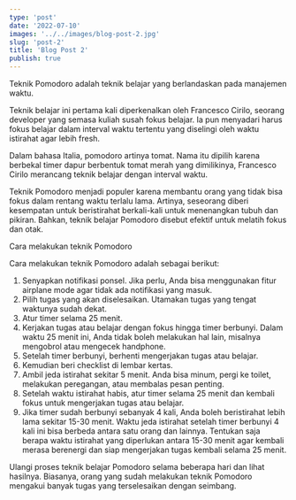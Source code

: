 ```yaml
---
type: 'post'
date: '2022-07-10'
images: '../../images/blog-post-2.jpg'
slug: 'post-2'
title: 'Blog Post 2'
publish: true
---
```


Teknik Pomodoro adalah teknik belajar yang berlandaskan pada manajemen waktu.

Teknik belajar ini pertama kali diperkenalkan oleh Francesco Cirilo, seorang developer yang semasa kuliah susah fokus belajar. Ia pun menyadari harus fokus belajar dalam interval waktu tertentu yang diselingi oleh waktu istirahat agar lebih fresh.

Dalam bahasa Italia, pomodoro artinya tomat. Nama itu dipilih karena berbekal timer dapur berbentuk tomat merah yang dimilikinya, Francesco Cirilo merancang teknik belajar dengan interval waktu.

Teknik Pomodoro menjadi populer karena membantu orang yang tidak bisa fokus dalam rentang waktu terlalu lama. Artinya, seseorang diberi kesempatan untuk beristirahat berkali-kali untuk menenangkan tubuh dan pikiran. Bahkan, teknik belajar Pomodoro disebut efektif untuk melatih fokus dan otak.

Cara melakukan teknik Pomodoro

Cara melakukan teknik Pomodoro adalah sebagai berikut:

1. Senyapkan notifikasi ponsel. Jika perlu, Anda bisa menggunakan fitur airplane mode agar tidak ada notifikasi yang masuk.
2. Pilih tugas yang akan diselesaikan. Utamakan tugas yang tengat waktunya sudah dekat.
3. Atur timer selama 25 menit.
4. Kerjakan tugas atau belajar dengan fokus hingga timer berbunyi. Dalam waktu 25 menit ini, Anda tidak boleh melakukan hal lain, misalnya mengobrol atau mengecek handphone.
5. Setelah timer berbunyi, berhenti mengerjakan tugas atau belajar.
6. Kemudian beri checklist di lembar kertas. 
7. Ambil jeda istirahat sekitar 5 menit. Anda bisa minum, pergi ke toilet, melakukan peregangan, atau membalas pesan penting.
8. Setelah waktu istirahat habis, atur timer selama 25 menit dan kembali fokus untuk mengerjakan tugas atau belajar.
9. Jika timer sudah berbunyi sebanyak 4 kali, Anda boleh beristirahat lebih lama sekitar 15-30 menit.
Waktu jeda istirahat setelah timer berbunyi 4 kali ini bisa berbeda antara satu orang dan lainnya. Tentukan saja berapa waktu istirahat yang diperlukan antara 15-30 menit agar kembali merasa berenergi dan siap mengerjakan tugas kembali selama 25 menit.

Ulangi proses teknik belajar Pomodoro selama beberapa hari dan lihat hasilnya. Biasanya, orang yang sudah melakukan teknik Pomodoro mengakui banyak tugas yang terselesaikan dengan seimbang.


